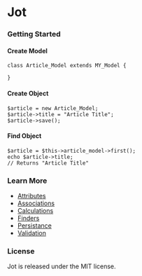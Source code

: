 # Jot

### Getting Started

#### Create Model

```
class Article_Model extends MY_Model {

}
```

#### Create Object

```
$article = new Article_Model;
$article->title = "Article Title";
$article->save();
```

#### Find Object

```
$article = $this->article_model->first();
echo $article->title;
// Returns "Article Title"
```

### Learn More
- [Attributes](https://github.com/tomkrush/Jot/wiki/attributes)
- [Associations](https://github.com/tomkrush/Jot/wiki/associations)
- [Calculations](https://github.com/tomkrush/Jot/wiki/calculations)
- [Finders](https://github.com/tomkrush/Jot/wiki/finders)
- [Persistance](https://github.com/tomkrush/Jot/wiki/persistance)
- [Validation](https://github.com/tomkrush/Jot/wiki/validation)

### License

Jot is released under the MIT license.